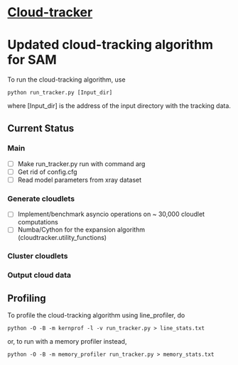 [Cloud-tracker](https://github.com/lorenghoh/cloud-tracker "cloud-tracker")
==============

# Updated cloud-tracking algorithm for SAM #
To run the cloud-tracking algorithm, use 

    python run_tracker.py [Input_dir]

where [Input_dir] is the address of the input directory with the tracking data.

## Current Status ##

### Main ###
- [ ] Make run_tracker.py run with command arg
- [ ] Get rid of config.cfg 
- [ ] Read model parameters from xray dataset

### Generate cloudlets ###
- [ ] Implement/benchmark asyncio operations on ~ 30,000 cloudlet computations
- [ ] Numba/Cython for the expansion algorithm (cloudtracker.utility_functions)

### Cluster cloudlets ###

### Output cloud data ###

## Profiling ##
To profile the cloud-tracking algorithm using line_profiler, do
	
	python -O -B -m kernprof -l -v run_tracker.py > line_stats.txt

or, to run with a memory profiler instead,	

	python -O -B -m memory_profiler run_tracker.py > memory_stats.txt
